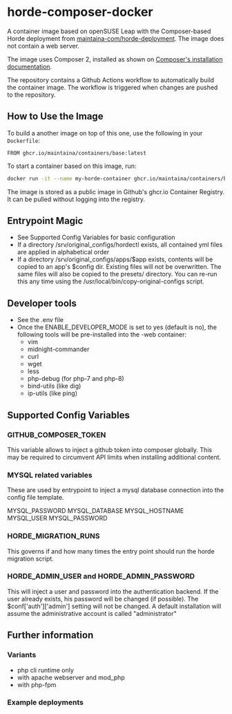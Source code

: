 # horde-composer-docker

A container image based on openSUSE Leap with the Composer-based Horde deployment from [maintaina-com/horde-deployment](https://github.com/maintaina-com/horde-deployment).
The image does not contain a web server.

The image uses Composer 2, installed as shown on [Composer's installation documentation](https://getcomposer.org/doc/faqs/how-to-install-composer-programmatically.md).

The repository contains a Github Actions workflow to automatically build the container image. The workflow is triggered when changes are pushed to the repository.

## How to Use the Image

To build a another image on top of this one, use the following in your `Dockerfile`:
```Docker
FROM ghcr.io/maintaina/containers/base:latest
```

To start a container based on this image, run:
```bash
docker run -it --name my-horde-container ghcr.io/maintaina/containers/base:latest
```

The image is stored as a public image in Github's ghcr.io Container Registry. It can
be pulled without logging into the registry.

##  Entrypoint Magic

- See Supported Config Variables for basic configuration
- If a directory /srv/original_configs/hordectl exists, all contained yml files are applied in alphabetical order
- If a directory /srv/original_configs/apps/$app exists, contents will be copied to an app's $config dir. Existing files will not be overwritten.
  The same files will also be copied to the presets/ directory.
  You can re-run this any time using the /usr/local/bin/copy-original-configs script.

## Developer tools

- See the .env file
- Once the ENABLE_DEVELOPER_MODE is set to yes (default is no), the following tools will be pre-installed into the -web container:
	+ vim
	+ midnight-commander
	+ curl
	+ wget
	+ less
	+ php-debug (for php-7 and php-8)
	+ bind-utils (like dig)
	+ ip-utils (like ping)

## Supported Config Variables

### GITHUB_COMPOSER_TOKEN
This variable allows to inject a github token into composer globally. This may be required to circumvent API limits when installing additional content.

### MYSQL related variables

These are used by entrypoint to inject a mysql database connection into the config file template. 

MYSQL_PASSWORD
MYSQL_DATABASE
MYSQL_HOSTNAME
MYSQL_USER
MYSQL_PASSWORD

### HORDE_MIGRATION_RUNS

This governs if and how many times the entry point should run the horde migration script.

### HORDE_ADMIN_USER and HORDE_ADMIN_PASSWORD

This will inject a user and password into the authentication backend. If the user already exists, his password will be changed (if possible).
The $conf['auth']['admin'] setting will not be changed. A default installation will assume the administrative account is called "administrator"


## Further information

### Variants

- php cli runtime only
- with apache webserver and mod_php
- with php-fpm

### Example deployments
